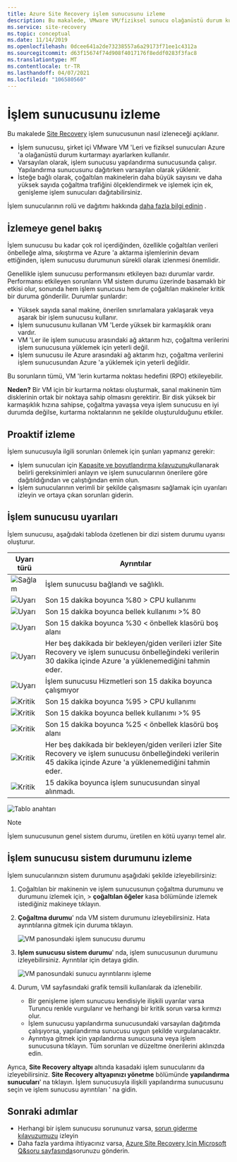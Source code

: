 ```yaml
---
title: Azure Site Recovery işlem sunucusunu izleme
description: Bu makalede, VMware VM/fiziksel sunucu olağanüstü durum kurtarma için kullanılan Azure Site Recovery işlem sunucusunun nasıl izleneceği açıklanır
ms.service: site-recovery
ms.topic: conceptual
ms.date: 11/14/2019
ms.openlocfilehash: 0dcee641a2de73238557a6a29173f71ee1c4312a
ms.sourcegitcommit: d63f15674f74d908f4017176f8eddf0283f3fac8
ms.translationtype: MT
ms.contentlocale: tr-TR
ms.lasthandoff: 04/07/2021
ms.locfileid: "106580560"
---
```

# <a name="monitor-the-process-server"></a>İşlem sunucusunu izleme

Bu makalede [Site Recovery](site-recovery-overview.md) işlem sunucusunun nasıl izleneceği açıklanır.

- İşlem sunucusu, şirket içi VMware VM 'Leri ve fiziksel sunucuları Azure 'a olağanüstü durum kurtarmayı ayarlarken kullanılır.
- Varsayılan olarak, işlem sunucusu yapılandırma sunucusunda çalışır. Yapılandırma sunucusunu dağıtırken varsayılan olarak yüklenir.
- İsteğe bağlı olarak, çoğaltılan makinelerin daha büyük sayısını ve daha yüksek sayıda çoğaltma trafiğini ölçeklendirmek ve işlemek için ek, genişleme işlem sunucuları dağıtabilirsiniz.

İşlem sunucularının rolü ve dağıtımı hakkında [daha fazla bilgi edinin](vmware-physical-azure-config-process-server-overview.md) .

## <a name="monitoring-overview"></a>İzlemeye genel bakış

İşlem sunucusu bu kadar çok rol içerdiğinden, özellikle çoğaltılan verileri önbelleğe alma, sıkıştırma ve Azure 'a aktarma işlemlerinin devam ettiğinden, işlem sunucusu durumunun sürekli olarak izlenmesi önemlidir.

Genellikle işlem sunucusu performansını etkileyen bazı durumlar vardır. Performansı etkileyen sorunların VM sistem durumu üzerinde basamaklı bir etkisi olur, sonunda hem işlem sunucusu hem de çoğaltılan makineler kritik bir duruma gönderilir. Durumlar şunlardır:

- Yüksek sayıda sanal makine, önerilen sınırlamalara yaklaşarak veya aşarak bir işlem sunucusu kullanır.
- İşlem sunucusunu kullanan VM 'Lerde yüksek bir karmaşıklık oranı vardır.
- VM 'Ler ile işlem sunucusu arasındaki ağ aktarım hızı, çoğaltma verilerini işlem sunucusuna yüklemek için yeterli değil.
- İşlem sunucusu ile Azure arasındaki ağ aktarım hızı, çoğaltma verilerini işlem sunucusundan Azure 'a yüklemek için yeterli değildir.

Bu sorunların tümü, VM 'lerin kurtarma noktası hedefini (RPO) etkileyebilir. 

**Neden?** Bir VM için bir kurtarma noktası oluşturmak, sanal makinenin tüm disklerinin ortak bir noktaya sahip olmasını gerektirir. Bir disk yüksek bir karmaşıklık hızına sahipse, çoğaltma yavaşsa veya işlem sunucusu en iyi durumda değilse, kurtarma noktalarının ne şekilde oluşturulduğunu etkiler.

## <a name="monitor-proactively"></a>Proaktif izleme

İşlem sunucusuyla ilgili sorunları önlemek için şunları yapmanız gerekir:

- İşlem sunucuları için [Kapasite ve boyutlandırma kılavuzunu](site-recovery-plan-capacity-vmware.md#capacity-considerations)kullanarak belirli gereksinimleri anlayın ve işlem sunucularının önerilere göre dağıtıldığından ve çalıştığından emin olun.
- İşlem sunucularının verimli bir şekilde çalışmasını sağlamak için uyarıları izleyin ve ortaya çıkan sorunları giderin.


## <a name="process-server-alerts"></a>İşlem sunucusu uyarıları

İşlem sunucusu, aşağıdaki tabloda özetlenen bir dizi sistem durumu uyarısı oluşturur.

**Uyarı türü** | **Ayrıntılar**
--- | ---
![Sağlam][green] | İşlem sunucusu bağlandı ve sağlıklı.
![Uyarı][yellow] | Son 15 dakika boyunca %80 > CPU kullanımı
![Uyarı][yellow] | Son 15 dakika boyunca bellek kullanımı >% 80
![Uyarı][yellow] | Son 15 dakika boyunca %30 < önbellek klasörü boş alanı
![Uyarı][yellow] | Her beş dakikada bir bekleyen/giden verileri izler Site Recovery ve işlem sunucusu önbelleğindeki verilerin 30 dakika içinde Azure 'a yüklenemediğini tahmin eder.
![Uyarı][yellow] | İşlem sunucusu Hizmetleri son 15 dakika boyunca çalışmıyor
![Kritik][red] | Son 15 dakika boyunca %95 > CPU kullanımı
![Kritik][red] | Son 15 dakika boyunca bellek kullanımı >% 95
![Kritik][red] | Son 15 dakika boyunca %25 < önbellek klasörü boş alanı
![Kritik][red] | Her beş dakikada bir bekleyen/giden verileri izler Site Recovery ve işlem sunucusu önbelleğindeki verilerin 45 dakika içinde Azure 'a yüklenemediğini tahmin eder.
![Kritik][red] | 15 dakika boyunca işlem sunucusundan sinyal alınmadı.

![Tablo anahtarı](./media/vmware-physical-azure-monitor-process-server/table-key.png)

> [!NOTE]
> İşlem sunucusunun genel sistem durumu, üretilen en kötü uyarıyı temel alır.



## <a name="monitor-process-server-health"></a>İşlem sunucusu sistem durumunu izleme

İşlem sunucularınızın sistem durumunu aşağıdaki şekilde izleyebilirsiniz: 

1. Çoğaltılan bir makinenin ve işlem sunucusunun çoğaltma durumunu ve durumunu izlemek için, > **çoğaltılan öğeler** kasa bölümünde izlemek istediğiniz makineye tıklayın.
2. **Çoğaltma durumu**' nda VM sistem durumunu izleyebilirsiniz. Hata ayrıntılarına gitmek için duruma tıklayın.

    ![VM panosundaki işlem sunucusu durumu](./media/vmware-physical-azure-monitor-process-server/vm-ps-health.png)

4. **Işlem sunucusu sistem durumu**' nda, işlem sunucusunun durumunu izleyebilirsiniz. Ayrıntılar için detaya gidin.

    ![VM panosundaki sunucu ayrıntılarını işleme](./media/vmware-physical-azure-monitor-process-server/ps-summary.png)

5. Durum, VM sayfasındaki grafik temsili kullanılarak da izlenebilir.
    - Bir genişleme işlem sunucusu kendisiyle ilişkili uyarılar varsa Turuncu renkle vurgulanır ve herhangi bir kritik sorun varsa kırmızı olur. 
    - İşlem sunucusu yapılandırma sunucusundaki varsayılan dağıtımda çalışıyorsa, yapılandırma sunucusu uygun şekilde vurgulanacaktır.
    - Ayrıntıya gitmek için yapılandırma sunucusuna veya işlem sunucusuna tıklayın. Tüm sorunları ve düzeltme önerilerini aklınızda edin.

Ayrıca, **Site Recovery altyapı** altında kasadaki işlem sunucularını da izleyebilirsiniz. **Site Recovery altyapınızı yönetme** bölümünde **yapılandırma sunucuları**' na tıklayın. İşlem sunucusuyla ilişkili yapılandırma sunucusunu seçin ve işlem sunucusu ayrıntıları ' na gidin.


## <a name="next-steps"></a>Sonraki adımlar

- Herhangi bir işlem sunucusu sorununuz varsa, [sorun giderme kılavuzumuzu](vmware-physical-azure-troubleshoot-process-server.md) izleyin
- Daha fazla yardıma ihtiyacınız varsa, [Azure Site Recovery Için Microsoft Q&soru sayfasında](/answers/topics/azure-site-recovery.html)sorunuzu gönderin. 

[green]: ./media/vmware-physical-azure-monitor-process-server/green.png
[yellow]: ./media/vmware-physical-azure-monitor-process-server/yellow.png
[red]: ./media/vmware-physical-azure-monitor-process-server/red.png
